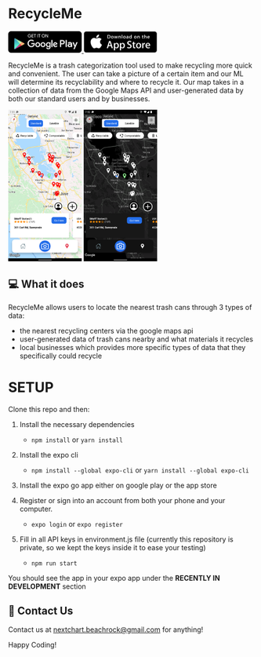 # RecycleMe


<div>
    <a href="https://play.google.com/store/apps/details?id=com.aankur01.greendayfrontend">
        <img src="./assets/images/README/GooglePlay.png" alt="drawing" width="150"/>
    </a>
    <a href="https://apps.apple.com/us/app/recycleme-usa/id1615887126">
        <img src="./assets/images/README/app-store.png" alt="drawing" width="150"/>
    </a>
</div>

RecycleMe is a trash categorization tool used to make recycling more quick and convenient. The user can take a picture of a certain item and our ML will determine its recyclability and where to recycle it. Our map takes in a collection of data from the Google Maps API and user-generated data by both our standard users and by businesses.

<div>
    <img src="./assets/images/README/MapLight.png" alt="drawing" width="150"/>
    <img src="./assets/images/README/MapDark.png" alt="drawing" width="150"/>
</div>

## 💻 What it does
RecycleMe allows users to locate the nearest trash cans through 3 types of data:
- the nearest recycling centers via the google maps api
- user-generated data of trash cans nearby and what materials it recycles
- local businesses which provides more specific types of data that they specifically could recycle

# SETUP

Clone this repo and then:

1. Install the necessary dependencies

    * `npm install` or `yarn install`

2. Install the expo cli

    * `npm install --global expo-cli` or `yarn install --global expo-cli`

3. Install the expo go app either on google play or the app store

4. Register or sign into an account from both your phone and your computer. 
    * `expo login` or `expo register`

5. Fill in all API keys in environment.js file (currently this repository is private, so we kept the keys inside it to ease your testing)

    * `npm run start`

You should see the app in your expo app under the **RECENTLY IN DEVELOPMENT** section

## 📧 Contact Us
Contact us at nextchart.beachrock@gmail.com for anything!

Happy Coding!